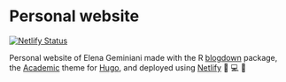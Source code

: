 # Personal website

[![Netlify Status](https://api.netlify.com/api/v1/badges/03d2d2fd-addf-4c8b-b9e6-0f29e668f02c/deploy-status)](https://app.netlify.com/sites/elenageminiani/deploys)


Personal website of Elena Geminiani made with the R [blogdown](https://github.com/rstudio/blogdown) package, the [Academic](https://sourcethemes.com/academic/) theme for [Hugo](https://gohugo.io/), and deployed using [Netlify](https://www.netlify.com/) :rocket: :computer: :pencil: